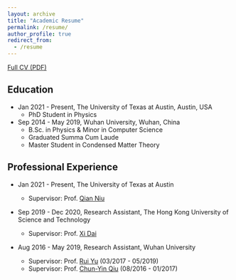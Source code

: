 ```yaml
---
layout: archive
title: "Academic Resume"
permalink: /resume/
author_profile: true
redirect_from:
  - /resume
---
```


[Full CV (PDF)](https://hkustconnect-my.sharepoint.com/:b:/g/personal/kluoab_connect_ust_hk/ESdiq2w_GYREiQFEc9kyswgBgy3LcG4U8fZkP6Pr2yk0EA?e=2FQ7Pv)

## Education
* Jan 2021 - Present, The University of Texas at Austin, Austin, USA
  * PhD Student in Physics
* Sep 2014 - May 2019, Wuhan University, Wuhan, China
  * B.Sc. in Physics & Minor in Computer Science
  * Graduated Summa Cum Laude
  * Master Student in Condensed Matter Theory

## Professional Experience
* Jan 2021 - Present, The University of Texas at Austin
  * Supervisor: Prof. [Qian Niu](https://web2.ph.utexas.edu/~niugroup/niu.html)

* Sep 2019 - Dec 2020, Research Assistant, The Hong Kong University of Science and Technology
  * Supervisor: Prof. [Xi Dai](http://physics.ust.hk/eng/people_detail.php?pplcat=1&id=431)

* Aug 2016 - May 2019, Research Assistant, Wuhan University
  * Supervisor: Prof. [Rui Yu](https://scholar.google.com/citations?user=wk3pirYAAAAJ&hl=en) (03/2017 - 05/2019)
  * Supervisor: Prof. [Chun-Yin Qiu](http://scholar.google.com/citations?user=nUWyEO8AAAAJ&hl=en) (08/2016 - 01/2017)
